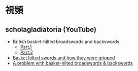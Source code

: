 視頻
====

scholagladiatoria (YouTube)
---------------------------

* British basket-hilted broadswords and backswords
	* [Part.1](https://www.youtube.com/watch?v=h0TmSLdNVbU)
	* [Part.2](https://www.youtube.com/watch?v=cbmGu9UHBxU)
* [Basket hilted swords and how they were gripped](https://www.youtube.com/watch?v=f-X8TpmoWYk)
* [A problem with basket-hilted broadswords & backswords](https://www.youtube.com/watch?v=seVRslu8uQ8)
